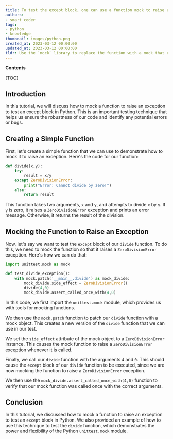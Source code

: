 ```yaml
---
title: To test the except block, one can use a function mock to raise an exception
authors:
- smart_coder
tags:
- python
- knowledge
thumbnail: images/python.png
created_at: 2023-03-12 00:00:00
updated_at: 2023-03-12 00:00:00
tldr: Use the `mock` library to replace the function with a mock that raises the desired exception, then call the function in a `try` block with the expected `except` block.
---
```


**Contents**

[TOC]

## Introduction
In this tutorial, we will discuss how to mock a function to raise an exception to test an except block in Python. This is an important testing technique that helps us ensure the robustness of our code and identify any potential errors or bugs.

## Creating a Simple Function

First, let's create a simple function that we can use to demonstrate how to mock it to raise an exception. Here's the code for our function:

```python
def divide(x,y):
    try:
        result = x/y
    except ZeroDivisionError:
        print("Error: Cannot divide by zero!")
    else:
        return result
```

This function takes two arguments, `x` and `y`, and attempts to divide `x` by `y`. If `y` is zero, it raises a `ZeroDivisionError` exception and prints an error message. Otherwise, it returns the result of the division.

## Mocking the Function to Raise an Exception

Now, let's say we want to test the `except` block of our `divide` function. To do this, we need to mock the function so that it raises a `ZeroDivisionError` exception. Here's how we can do that:

```python
import unittest.mock as mock

def test_divide_exception():
    with mock.patch('__main__.divide') as mock_divide:
        mock_divide.side_effect = ZeroDivisionError()
        divide(4,0)
        mock_divide.assert_called_once_with(4,0)
```
In this code, we first import the `unittest.mock` module, which provides us with tools for mocking functions.

We then use the `mock.patch` function to patch our `divide` function with a mock object. This creates a new version of the `divide` function that we can use in our test.

We set the `side_effect` attribute of the mock object to a `ZeroDivisionError` instance. This causes the mock function to raise a `ZeroDivisionError` exception whenever it is called.

Finally, we call our `divide` function with the arguments `4` and `0`. This should cause the `except` block of our `divide` function to be executed, since we are now mocking the function to raise a `ZeroDivisionError` exception.

We then use the `mock_divide.assert_called_once_with(4,0)`  function to verify that our mock function was called once with the correct arguments.

## Conclusion

In this tutorial, we discussed how to mock a function to raise an exception to test an `except` block in Python. We also provided an example of how to use this technique to test the `divide` function, which demonstrates the power and flexibility of the Python `unittest.mock` module.
